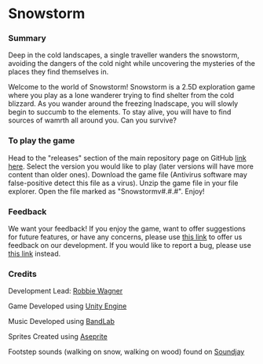 # Snowstorm

### Summary

Deep in the cold landscapes, a single traveller wanders the snowstorm, avoiding the dangers of the cold night while uncovering the mysteries of the places they find themselves in.

Welcome to the world of Snowstorm! Snowstorm is a 2.5D exploration game where you play as a lone wanderer trying to find shelter from the cold blizzard. 
As you wander around the freezing lnadscape, you will slowly begin to succumb to the elements. 
To stay alive, you will have to find sources of wamrth all around you. Can you survive?

### To play the game
Head to the "releases" section of the main repository page on GitHub [link here](github.com/RobbieWagner/Snowstorm).
Select the version you would like to play (later versions will have more content than older ones).
Download the game file (Antivirus software may false-positive detect this file as a virus).
Unzip the game file in your file explorer.
Open the file marked as "Snowstormv#.#.#".
Enjoy!

### Feedback
We want your feedback! If you enjoy the game, want to offer suggestions for future features, or have any concerns, please use [this link](https://forms.gle/k7gvzep81KtP8EHV6) to offer us feedback on our development. If you would like to report a bug, please use [this link](https://forms.gle/hxZq65GDEkVKrWCR8) instead.

### Credits
Development Lead: [Robbie Wagner](https://github.com/RobbieWagner)

Game Developed using [Unity Engine](https://unity.com/)

Music Developed using [BandLab](https://www.bandlab.com/?lang=en)

Sprites Created using [Aseprite](https://www.aseprite.org/)

Footstep sounds (walking on snow, walking on wood) found on [Soundjay](https://www.soundjay.com/)
